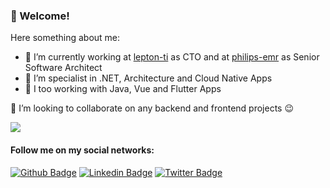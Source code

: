 ### 👋 Welcome!

Here something about me:

- 🔭 I’m currently working at [lepton-ti](http://leptonti.com.br) as CTO and at [philips-emr](https://www.philips.com.br/healthcare/resources/landing/tasy) as Senior Software Architect
- :muscle: I’m specialist in .NET, Architecture and Cloud Native Apps
- 🌱 I too working with Java, Vue and Flutter Apps

👯 I’m looking to collaborate on any backend and frontend projects 😉

<a href="https://github.com/lenerson">
  <img align="top" src="https://github-readme-stats.vercel.app/api/top-langs/?username=lenerson&theme=synthwave&langs_count=4" />
</a>

#### Follow me on my social networks:
[![Github Badge](https://img.shields.io/badge/-Github-000?style=flat-square&logo=Github&logoColor=white&link=https://github.com/lenerson)](https://github.com/lenerson)
[![Linkedin Badge](https://img.shields.io/badge/-LinkedIn-blue?style=flat-square&logo=Linkedin&logoColor=white&link=https://www.linkedin.com/in/lenerson-velho-nunes-85892926)](https://www.linkedin.com/in/lenerson-velho-nunes-85892926)
[![Twitter Badge](https://img.shields.io/badge/-Twitter-blue?style=flat-square&labelColor=blue&logo=twitter&logoColor=white&link=https://twitter.com/lenersonn)](https://twitter.com/lenersonn)

<!--
**lenerson/lenerson** is a ✨ _special_ ✨ repository because its `README.md` (this file) appears on your GitHub profile.

Here are some ideas to get you started:

- 🔭 I’m currently working on ...
- 🌱 I’m currently learning ...
- 👯 I’m looking to collaborate on ...
- 🤔 I’m looking for help with ...
- 💬 Ask me about ...
- 📫 How to reach me: ...
- 😄 Pronouns: ...
- ⚡ Fun fact: ...
-->
